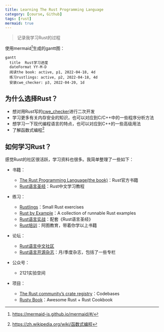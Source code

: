 ```yaml
---
title: Learning The Rust Programming Language
category: [course, Github]
tags: [rust]
mermaid: true
---
```


> 记录我学习Rust的过程

使用mermaid[^mermaid]生成的gantt图：

```mermaid
gantt
  title  Rust学习进度
  dateFormat YY-M-D
  阅读the book: active, p1, 2022-04-18, 4d
  练习rustlings: active, p2, 2022-04-18, 4d
  安装cwe_checker: p3, 2022-04-20, 1d
```

## 为什么选择Rust？

* 想对用Rust写的[cwe_checker](https://github.com/fkie-cad/cwe_checker)进行二次开发
* 学习更多有关内存安全的知识，也可以对应到C/C++中的一些程序分析方法
* 想学习一下现代编程语言的特点，也可以对应到C++的一些高级用法
* 了解函数式编程[^fp]

## 如何学习Rust？

感觉Rust的社区很活跃，学习资料也很多。我简单整理了一些如下：

* 书籍：
  * [The Rust Programming Language(the book)](https://github.com/rust-lang/book)：Rust官方书籍
  * [Rust语言圣经](https://course.rs)：Rust中文学习教程

* 练习：
  * [Rustlings](https://github.com/rust-lang/rustlings)：Small Rust exercises
  * [Rust by Example](https://doc.rust-lang.org/rust-by-example/index.html)：A collection of runnable Rust examples
  * [Rust语言实战](https://practice.rs/)：配套《Rust语言圣经》
  * [Rust培训](https://rustedu.com)：阿图教育，带着你学以上书籍

* 论坛：
  * [Rust语言中文社区](https://rustcc.cn)
  * [Rust语言开源杂志](https://github.com/RustMagazine)：月/季度杂志，包括了一些专栏

* 公众号：
  * 2121实验空间

* 项目：
  * [The Rust community’s crate registry](https://crates.io)：Codebases
  * [Rusty Book](https://rusty.rs/about.html)：Awesome Rust + Rust Cookbook

[^mermaid]: https://mermaid-js.github.io/mermaid/#/
[^fp]: https://zh.wikipedia.org/wiki/函数式编程
